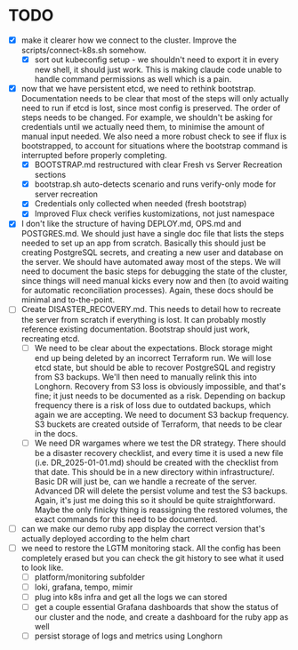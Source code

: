 # TODO

- [x] make it clearer how we connect to the cluster. Improve the scripts/connect-k8s.sh somehow.
  - [x] sort out kubeconfig setup - we shouldn't need to export it in every new shell, it should just work. This is making claude code unable to handle command permissions as well which is a pain.
- [x] now that we have persistent etcd, we need to rethink bootstrap. Documentation needs to be clear that most of the steps will only actually need to run if etcd is lost, since most config is preserved. The order of steps needs to be changed. For example, we shouldn't be asking for credentials until we actually need them, to minimise the amount of manual input needed. We also need a more robust check to see if flux is bootstrapped, to account for situations where the bootstrap command is interrupted before properly completing.
  - [x] BOOTSTRAP.md restructured with clear Fresh vs Server Recreation sections
  - [x] bootstrap.sh auto-detects scenario and runs verify-only mode for server recreation
  - [x] Credentials only collected when needed (fresh bootstrap)
  - [x] Improved Flux check verifies kustomizations, not just namespace
- [x] I don't like the structure of having DEPLOY.md, OPS.md and POSTGRES.md. We should just have a single doc file that lists the steps needed to set up an app from scratch. Basically this should just be creating PostgreSQL secrets, and creating a new user and database on the server. We should have automated away most of the steps. We will need to document the basic steps for debugging the state of the cluster, since things will need manual kicks every now and then (to avoid waiting for automatic reconciliation processes). Again, these docs should be minimal and to-the-point.
- [ ] Create DISASTER_RECOVERY.md. This needs to detail how to recreate the server from scratch if everything is lost. It can probably mostly reference existing documentation. Bootstrap should just work, recreating etcd.
  - [ ] We need to be clear about the expectations. Block storage might end up being deleted by an incorrect Terraform run. We will lose etcd state, but should be able to recover PostgreSQL and registry from S3 backups. We'll then need to manually relink this into Longhorn. Recovery from S3 loss is obviously impossible, and that's fine; it just needs to be documented as a risk. Depending on backup frequency there is a risk of loss due to outdated backups, which again we are accepting. We need to document S3 backup frequency. S3 buckets are created outside of Terraform, that needs to be clear in the docs.
  - [ ] We need DR wargames where we test the DR strategy. There should be a disaster recovery checklist, and every time it is used a new file (i.e. DR_2025-01-01.md) should be created with the checklist from that date. This should be in a new directory within infrastructure/. Basic DR will just be, can we handle a recreate of the server. Advanced DR will delete the persist volume and test the S3 backups. Again, it's just me doing this so it should be quite straightforward. Maybe the only finicky thing is reassigning the restored volumes, the exact commands for this need to be documented.
- [ ] can we make our demo ruby app display the correct version that's actually deployed according to the helm chart
- [ ] we need to restore the LGTM monitoring stack. All the config has been completely erased but you can check the git history to see what it used to look like.
  - [ ] platform/monitoring subfolder
  - [ ] loki, grafana, tempo, mimir
  - [ ] plug into k8s infra and get all the logs we can stored
  - [ ] get a couple essential Grafana dashboards that show the status of our cluster and the node, and create a dashboard for the ruby app as well
  - [ ] persist storage of logs and metrics using Longhorn
